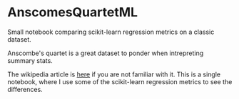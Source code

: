 # AnscomesQuartetML
Small notebook comparing scikit-learn regression metrics on a classic dataset.


Anscombe's quartet is a great dataset to ponder when intrepreting summary stats. 

The wikipedia article is [here](https://en.wikipedia.org/wiki/Anscombe%27s_quartet) 
if you are not familiar with it. This is a single notebook, where I use some of the scikit-learn regression metrics to see the differences. 
